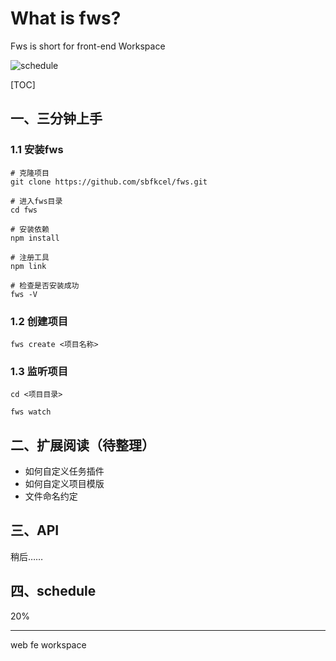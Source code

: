 # What is fws?

Fws is short for front-end Workspace

![schedule](https://img.shields.io/badge/schedule-20%-brightgreen.svg)

[TOC]

## 一、三分钟上手

### 1.1 安装fws
```
# 克隆项目
git clone https://github.com/sbfkcel/fws.git

# 进入fws目录
cd fws

# 安装依赖
npm install

# 注册工具
npm link

# 检查是否安装成功
fws -V
```

### 1.2 创建项目
```
fws create <项目名称>
```

### 1.3 监听项目

```
cd <项目目录>

fws watch
```

## 二、扩展阅读（待整理）
- 如何自定义任务插件
- 如何自定义项目模版
- 文件命名约定

## 三、API
稍后……

## 四、schedule

20%

---

web fe workspace